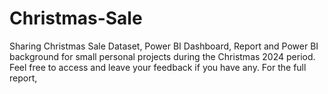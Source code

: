 # Christmas-Sale
Sharing Christmas Sale Dataset, Power BI Dashboard, Report and Power BI background for small personal projects during the Christmas 2024 period. Feel free to access and leave your feedback if you have any. For the full report, 

